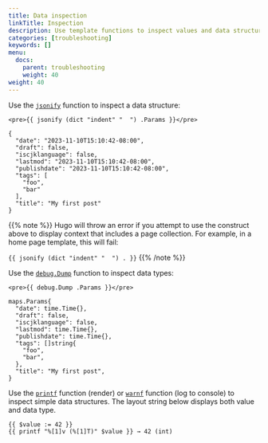 ```yaml
---
title: Data inspection
linkTitle: Inspection
description: Use template functions to inspect values and data structures.
categories: [troubleshooting]
keywords: []
menu:
  docs:
    parent: troubleshooting
    weight: 40
weight: 40
---
```


Use the [`jsonify`] function to inspect a data structure:

```go-html-template
<pre>{{ jsonify (dict "indent" "  ") .Params }}</pre>
```

```text
{
  "date": "2023-11-10T15:10:42-08:00",
  "draft": false,
  "iscjklanguage": false,
  "lastmod": "2023-11-10T15:10:42-08:00",
  "publishdate": "2023-11-10T15:10:42-08:00",
  "tags": [
    "foo",
    "bar"
  ],
  "title": "My first post"
}
```

{{% note %}}
Hugo will throw an error if you attempt to use the construct above to display context that includes a page collection. For example, in a home page template, this will fail:

`{{ jsonify (dict "indent" "  ") . }}`
{{% /note %}}

Use the [`debug.Dump`] function to inspect data types:

```go-html-template
<pre>{{ debug.Dump .Params }}</pre>
```

```text
maps.Params{
  "date": time.Time{},
  "draft": false,
  "iscjklanguage": false,
  "lastmod": time.Time{},
  "publishdate": time.Time{},
  "tags": []string{
    "foo",
    "bar",
  },
  "title": "My first post",
}
```

Use the [`printf`] function (render) or [`warnf`] function (log to console) to inspect simple data structures. The layout string below displays both value and data type.

```go-html-template
{{ $value := 42 }}
{{ printf "%[1]v (%[1]T)" $value }} → 42 (int)
```

[`jsonify`]: /functions/encoding/jsonify
[`debug.Dump`]: /functions/debug/dump
[`printf`]: /functions/fmt/printf
[`warnf`]: /functions/fmt/warnf

